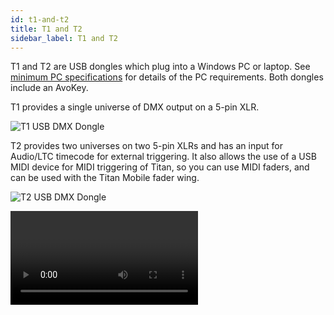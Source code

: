 ```yaml
---
id: t1-and-t2
title: T1 and T2
sidebar_label: T1 and T2
---
```


T1 and T2 are USB dongles which plug into a Windows PC or laptop. See [minimum PC specifications](../titan-basics.md#connecting-up-titan-mobile-and-t1t2) for details of the PC requirements. Both dongles include an AvoKey.

T1 provides a single universe of DMX output on a 5-pin XLR.

![T1 USB DMX Dongle](/docs/images/T1.png)

T2 provides two universes on two 5-pin XLRs and has an input for
Audio/LTC timecode for external triggering. It also allows the use of a USB MIDI device for MIDI
triggering of Titan, so you can use MIDI faders, and can be used with
the Titan Mobile fader wing.

![T2 USB DMX Dongle](/docs/images/T2.png)


<Video videoId="wO94RvG6agI" title="T2 USB Interface" />

---

Install the Titan PC Suite software on your PC (see [Connecting up Titan Mobile and T1/T2](../titan-basics.md#connecting-up-titan-mobile-and-t1t2)) before
you plug in the dongle, to make sure the correct drivers are installed.

> The older cabled version of the Titan One dongle does not include an 
  AvoKey; a separate AvoKey must be attached to another USB port on your
  computer to allow use of Titan v12 and later.

The T1 and T2 devices use a special version of the Titan software called
Titan Go. The operating screen is slightly different to the normal
display as it is designed for use on a touchscreen with no physical
control surface (actual faders or buttons).

![Titan Go User Interface](/docs/images/Titan-Go-User-Interface.png)
